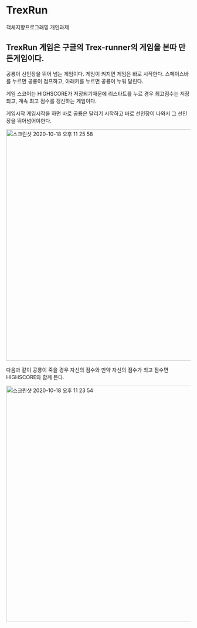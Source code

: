 # TrexRun
객체지향프로그래밍 개인과제

## TrexRun 게임은 구글의 Trex-runner의 게임을 본따 만든게임이다.

공룡이 선인장을 뛰어 넘는 게임이다.
게임이 켜지면 게임은 바로 시작한다.
스페이스바를 누르면 공룡이 점프하고, 아래키를 누르면 공룡이 누워 달린다.

게임 스코어는 HIGHSCORE가 저장되기때문에 리스타트를 누르 경우 최고점수는 저장되고, 계속 최고 점수를 갱신하는 게임이다.

게임시작
게임시작을 하면 바로 공룡은 달리기 시작하고 바로 선인장이 나와서 그 선인장을 뛰어넘어야한다.

<img width="631" alt="스크린샷 2020-10-18 오후 11 25 58" src="https://user-images.githubusercontent.com/69891604/96370607-62315200-1199-11eb-9ada-af28886659a9.png">



다음과 같이 공룡이 죽을 경우 자신의 점수와 만약 자신의 점수가 최고 점수면 HIGHSCORE와 함께 뜬다.

<img width="644" alt="스크린샷 2020-10-18 오후 11 23 54" src="https://user-images.githubusercontent.com/69891604/96370501-ffd85180-1198-11eb-8a96-01855d346252.png">
